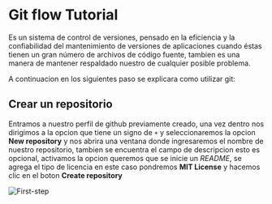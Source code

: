 # Git flow Tutorial
>
Es un sistema de control de versiones, pensado en la eficiencia y la confiabilidad del mantenimiento de versiones de aplicaciones cuando éstas tienen un gran número de archivos de código fuente, tambien es una manera de mantener respaldado nuestro de cualquier posible problema.
>
A continuacion en los siguientes paso se explicara como utilizar git:
>
## Crear un repositorio
>
Entramos a nuestro perfil de github previamente creado, una vez dentro nos dirigimos a la opcion que tiene un signo de `+` y seleccionaremos la opcion **New repository** y nos abrira una ventana donde ingresaremos el nombre de nuestro repositorio, tambien se encuentra el campo de descripcion esto es opcional, activamos la opcion queremos que se inicie un *README*, se agrega el tipo de licencia en este caso pondremos **MIT License** y hacemos clic en el boton **Create repository**

![First-step](https://https://github.com/CesarG91/Tatooine-HDH/blob/sprint/SPRINT-2/02-GIT/img/first.png)